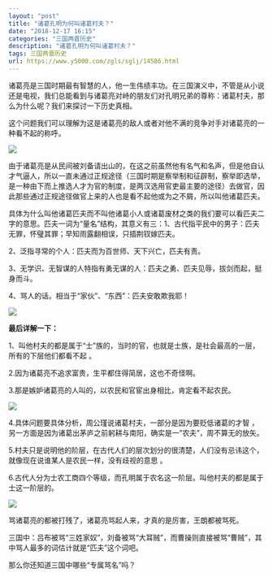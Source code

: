 ```yaml
---
layout: "post"
title: "诸葛孔明为何叫诸葛村夫？"
date: "2018-12-17 16:15"
categories: "三国两晋历史"
description: "诸葛孔明为何叫诸葛村夫？"
tags: 三国两晋历史
url: https://www.y5000.com/zgls/sglj/14586.html
---
```






诸葛亮是三国时期最有智慧的人，他一生伟绩丰功。在三国演义中，不管是从小说还是电视，我们总能看到与诸葛亮对峙的朋友们对孔明兄弟的尊称：诸葛村夫，那么为什么呢？我们来探讨一下历史真相。

这个问题我们可以理解为这是诸葛亮的敌人或者对他不满的竞争对手对诸葛亮的一种看不起的称呼。

![](https://img.y5000.com/uploads/allimg/170222/1FJC257-0.jpg)

由于诸葛亮是从民间被刘备请出山的，在这之前虽然他有名气和名声，但是他自认才气逼人，所以一直未通过正规途径（三国时期是察举制和征辟制，察举即选举，是一种由下而上推选人才为官的制度，是两汉选用官吏最主要的途径）去做官，因此那些通过正规途径做官上来的人也是看不起他或为之不屑，所以叫他诸葛匹夫。

具体为什么叫他诸葛匹夫而不叫他诸葛小人或诸葛废材之类的我们要可以看匹夫二字的意思。匹夫一词为“量名”结构，其意义有三：1、古代指平民中的男子：匹夫无罪，怀璧其罪；早知雨露翻相误，只插荆钗嫁匹夫。

2、泛指寻常的个人：匹夫而为百世师、天下兴亡，匹夫有责。

3、无学识、无智谋的人特指有勇无谋的人：匹夫之勇、匹夫见辱，拔剑而起，挺身而斗。

4、骂人的话。相当于“家伙”、“东西”：匹夫安敢欺我耶！

![](https://img.y5000.com/uploads/allimg/170222/1FJ64Z1-1.jpg)

**最后详解一下：**

1、叫他村夫的都是属于“士”族的，当时的官，也就是士族，是社会最高的一层，所有的下层他们都看不起 。

2.因为诸葛亮不追求富贵，生平都住得简居，这也不奇怪啊。

3.那是嫉妒诸葛亮的人叫的，以农民和官宦出身相比，肯定看不起农民。

![](https://img.y5000.com/uploads/allimg/170222/1FJ62O1-2.jpg)

4.具体问题要具体分析，周公瑾说诸葛村夫，一部分是因为要贬低诸葛的才智 ，另一方面是因为诸葛出茅庐之前躬耕与南阳，确实是一”农夫”，周不算无的放矢。

5.村夫只是说明他的阶层，在古代人们的层次划分的很清楚，人们没有忌讳这个，就像现在说谁某人是农民一样，没有歧视的意思 。

6.古代人分为士农工商四个等级，而孔明属于农名这一阶层。叫他村夫的都是属于士这一阶层的。

![](https://img.y5000.com/uploads/allimg/170222/1FJ61014-3.jpg)

骂诸葛亮的都被打残了，诸葛亮骂起人来，才真的是厉害，王朗都被骂死。

三国中：吕布被骂“三姓家奴”，刘备被骂“大耳贼”，而曹操则直接被骂“曹贼”，其中骂人最多的词估计就是“匹夫”这个词吧。

那么你还知道三国中哪些“专属骂名”吗？
